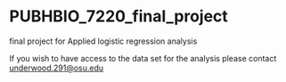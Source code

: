 # PUBHBIO_7220_final_project
final project for Applied logistic regression analysis

If you wish to have access to the data set for the analysis please contact underwood.291@osu.edu
